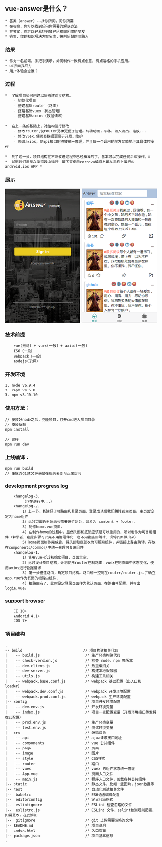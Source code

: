 ## vue-answer是什么？
    * 答案（answer）--找你所问，问你所需
    * 在答案，你可以找到任何你需要的解决办法
    * 在答案，你可以轻易找到曾经历相同困境的朋友
    * 答案，你的知识解决方案宝库，披荆斩棘的同路人

### 结果
    * 作为一名前端，手把手演示，如何制作一款有点创意，有点逼格的手机应用。
    * UI界面我尽力
    * 用户体验会虚谁？
### 过程
    *  了解项目如何创建以及搭建对应结构。
        - 初始化项目
        - 搭建基础router（路由）
        - 搭建基础vuex（状态管理）
        - 搭建基础axios（数据请求）

    *  在上一条的基础上，对结构进行修改
        - 修改router,使router更棒更便于管理。转场动画，平移、淡入淡出、缩放...
        - 修改vuex,使页面数据更易于开发、维护
        - 修改axios，使api接口能够被统一管理，并且每一个调用的地方又能执行其具体的操作

    *  到了这一步，项目结构在不断改进过程中已经棒棒的了，基本可以完成任何后续操作。☺
    *  前面我们都是在浏览器中运行，接下来使用cordova编译出可在手机上运行的android,ios APP *

### 展示
  ![image](https://github.com/ifredom/vue-answer/raw/master/test/testsrc/1.png)
  ![image](https://github.com/ifredom/vue-answer/raw/master/test/testsrc/2.png)
### 技术前提
        vue(熟练) + vuex(一般) + axios(一般)
        ES6（一般）
        webpack（一般）
        nodejs(了解)
### 开发环境
    1. node v6.9.4
    2. cnpm v4.5.0
    3. npm v3.10.10

### 使用方法：
    // 安装好node之后，克隆项目，打开cmd进入项目目录
    // 安装依赖
    npm install

    // 运行
    npm run dev

### 上线编译：
    npm run build
    // 生成的dist文件夹放在服务器即可正常访问

### development progress log
        changelog-3.
            （正在进行中...）
        changelog-2.
            1）上一节，搭建好了根路由和登录页面，登录成功后我们跳转到主页面。主页面设定为home组件
            2）此时页面的主体结构需要进行划分，划分为 content + footer.
            3) 制作home.vue页面.
            4) 在制作home的过程中，显然头部和底部应该是可以重用的，所以制作为可复用组件（初学者，在此步骤可以先不用管组件化，也不用管底部跳转，现将页面做出来）
            5）home页面制作完成后，将头部和底部改为可服用组件，并链接上路由跳转，存放在components/common/中统一管理可复用组件
        changelog-1.
            1）使用vue-cli初始化项目，页面全空.
            2）此时设计项目结构，计划使用router控制路由，vuex控制页面中状态变化，使用axios进行数据请求
            3) 第一步搭建路由，确定项目结构。路由统一控制在router/router.js.并确立app.vue作为页面的根路由组件.
            4) 根路由有了，此时设定登录页面作为默认页面，在路由中配置，并写出login.vue。

###  support browser
        IE 10+
        Andorid 4.1+
        IOS 7+
### 项目结构
    .
    -- build                            // 项目构建相关代码
    |   |-- build.js                     // 生产环境构建代码
    |   |-- check-version.js             // 检查 node、npm 等版本
    |   |-- dev-client.js                // 热重载相关
    |   |-- dev-server.js                // 构建本地服务器
    |   |-- utils.js                     // 构建工具相关
    |   |-- webpack.base.conf.js         // webpack 基础配置（出入口和 loader）
    |   |-- webpack.dev.conf.js          // webpack 开发环境配置
    |   |-- webpack.prod.conf.js         // webpack 生产环境配置
    |-- config                           // 项目开发环境配置
    |   |-- dev.env.js                   // 开发环境变量
    |   |-- index.js                     // 项目一些配置变量（开发环境接口转发将在此配置）
    |   |-- prod.env.js                  // 生产环境变量
    |   |-- test.env.js                  // 测试环境变量
    |-- src                              // 源码目录
    |   |-- api                          // ajxa请求接口地址
    |   |-- components                   // vue 公共组件
    |   |-- page                         // 页面
    |   |-- image                        // 图片
    |   |-- style                        // CSS样式
    |   |-- router                       // 路由
    |   |-- vuex                         // vuex 的组件状态统一管理
    |   |-- App.vue                      // 页面入口文件
    |   |-- main.js                      // 程序入口文件，加载各种公共组件
    |-- static                           // 静态文件，比如一些图片，json数据等
    |-- test                             // 自动化测试相关文件
    |-- .babelrc                         // ES6语法编译配置
    |-- .editorconfig                    // 定义代码格式
    |-- .eslintignore                    // ESLint 检查忽略的文件
    |-- .eslistrc.js                     // ESLint 文件，eslint检测规则配置，如需更改，在此添加
    |-- .gitignore                       // git 上传需要忽略的文件
    |-- README.md                        // 项目说明
    |-- index.html                       // 入口页面
    |-- package.json                     // 项目基本信息
    .
